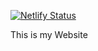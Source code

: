 [![Netlify Status](https://api.netlify.com/api/v1/badges/9eeab9ac-d92f-47c1-aada-f47244518c75/deploy-status)](https://app.netlify.com/sites/beautiful-bonbon-9b58f2/deploys)

This is my Website